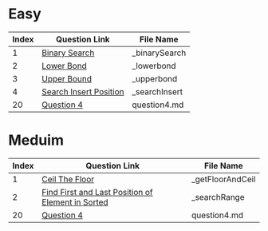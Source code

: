 # Easy

| Index | Question Link | File Name |
|-------|--------------|-----------|
|   1   | [Binary Search](https://leetcode.com/problems/binary-search/description/) | _binarySearch |
|   2   | [Lower Bond](https://www.naukri.com/code360/problems/lower-bound_8165382) | _lowerbond |
|   3   | [Upper Bound](https://www.naukri.com/code360/problems/implement-upper-bound_8165383) | _upperbond |
|   4   | [Search Insert Position](https://leetcode.com/problems/search-insert-position/description/) | _searchInsert |
|   20   | [Question 4](https://www.example.com/question4) | question4.md |




# Meduim

| Index | Question Link | File Name |
|-------|--------------|-----------|
|   1   | [Ceil The Floor](https://www.naukri.com/code360/problems/ceiling-in-a-sorted-array_1825401) | _getFloorAndCeil |
|   2   | [Find First and Last Position of Element in Sorted](https://leetcode.com/problems/find-first-and-last-position-of-element-in-sorted-array/) | _searchRange |
|   20   | [Question 4](https://www.example.com/question4) | question4.md |